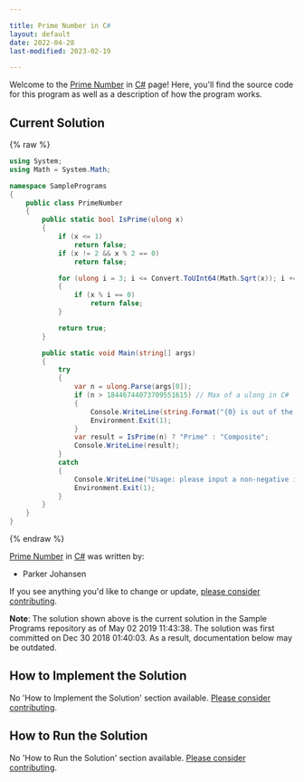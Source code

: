 ```yaml
---

title: Prime Number in C#
layout: default
date: 2022-04-28
last-modified: 2023-02-19

---
```


Welcome to the [Prime Number](https://sampleprograms.io/projects/prime-number) in [C#](https://sampleprograms.io/languages/c-sharp) page! Here, you'll find the source code for this program as well as a description of how the program works.

## Current Solution

{% raw %}

```c#
using System;
using Math = System.Math;

namespace SamplePrograms
{
    public class PrimeNumber
    {
        public static bool IsPrime(ulong x)
        {
            if (x <= 1)
                return false;
            if (x != 2 && x % 2 == 0)
                return false;

            for (ulong i = 3; i <= Convert.ToUInt64(Math.Sqrt(x)); i += 2)
            {
                if (x % i == 0)
                    return false;
            }

            return true;
        }

        public static void Main(string[] args)
        {
            try
            {
                var n = ulong.Parse(args[0]);
                if (n > 18446744073709551615) // Max of a ulong in C#
                {
                    Console.WriteLine(string.Format("{0} is out of the reasonable bounds for calculation.", n));
                    Environment.Exit(1);
                }
                var result = IsPrime(n) ? "Prime" : "Composite";
                Console.WriteLine(result);
            }
            catch
            {
                Console.WriteLine("Usage: please input a non-negative integer");
                Environment.Exit(1);
            }
        }
    }
}
```

{% endraw %}

[Prime Number](https://sampleprograms.io/projects/prime-number) in [C#](https://sampleprograms.io/languages/c-sharp) was written by:

- Parker Johansen

If you see anything you'd like to change or update, [please consider contributing](https://github.com/TheRenegadeCoder/sample-programs).

**Note**: The solution shown above is the current solution in the Sample Programs repository as of May 02 2019 11:43:38. The solution was first committed on Dec 30 2018 01:40:03. As a result, documentation below may be outdated.

## How to Implement the Solution

No 'How to Implement the Solution' section available. [Please consider contributing](https://github.com/TheRenegadeCoder/sample-programs-website).

## How to Run the Solution

No 'How to Run the Solution' section available. [Please consider contributing](https://github.com/TheRenegadeCoder/sample-programs-website).